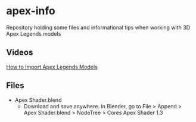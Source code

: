 # apex-info
Repository holding some files and informational tips when working with 3D Apex Legends models

## Videos
[How to Import Apex Legends Models](https://youtu.be/A6a27wRyMS8)


## Files
* Apex Shader.blend
  * Download and save anywhere. In Blender, go to File > Append > Apex Shader.blend > NodeTree > Cores Apex Shader 1.3
